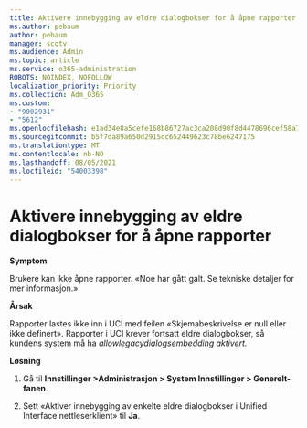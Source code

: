 ```yaml
---
title: Aktivere innebygging av eldre dialogbokser for å åpne rapporter
ms.author: pebaum
author: pebaum
manager: scotv
ms.audience: Admin
ms.topic: article
ms.service: o365-administration
ROBOTS: NOINDEX, NOFOLLOW
localization_priority: Priority
ms.collection: Adm_O365
ms.custom:
- "9002931"
- "5612"
ms.openlocfilehash: e1ad34e8a5cefe168b86727ac3ca208d90f8d4478696cef58a7d0b04475fba56
ms.sourcegitcommit: b5f7da89a650d2915dc652449623c78be6247175
ms.translationtype: MT
ms.contentlocale: nb-NO
ms.lasthandoff: 08/05/2021
ms.locfileid: "54003398"
---
```

# <a name="enable-embedding-legacy-dialogs-to-open-reports"></a>Aktivere innebygging av eldre dialogbokser for å åpne rapporter

**Symptom**

Brukere kan ikke åpne rapporter. «Noe har gått galt. Se tekniske detaljer for mer informasjon.»

**Årsak**

Rapporter lastes ikke inn i UCI med feilen «Skjemabeskrivelse er null eller ikke definert». Rapporter i UCI krever fortsatt eldre dialogbokser, så kundens system må ha *allowlegacydialogsembedding aktivert.*

**Løsning**

1. Gå til **Innstillinger >Administrasjon > System Innstillinger > Generelt-fanen**.

2. Sett «Aktiver innebygging av enkelte eldre dialogbokser i Unified Interface nettleserklient» til **Ja**.

